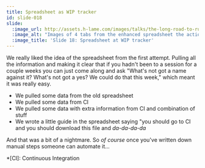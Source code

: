 ```yaml
---
title: Spreadsheet as WIP tracker
id: slide-018
slide:
  :image_url: http://assets.h-lame.com/images/talks/the-long-road-to-ruby-3-0-vs-the-short-road-to-ruby-3-1/slides/018.png
  :image_alt: "Images of 4 tabs from the enhanced spreadsheet the action group used to track progress on the upgrade, the 1st 3 are classic spreadsheets but the 4th is a set of instructions for extracting info from CI; text: Spreadsheet as WIP tracker"
  :image_title: 'Slide 18: Spreadsheet at WIP tracker'
---
```

We really liked the idea of the spreadsheet from the first attempt.  Pulling all the information and making it clear that if you hadn't been to a session for a couple weeks you can just come along and ask "What's not got a name against it? What's not got a yes? We could do that this week," which meant it was really easy.

* We pulled some data from the old spreadsheet
* We pulled some data from CI
* We pulled some data with extra information from CI and combination of stuff
* We wrote a little guide in the spreadsheet saying "you should go to CI and you should download this file and _da-da-da-da_

And that was a bit of a nightmare.  So _of course_ once you've written down manual steps someone can automate it...

*[CI]: Continuous Integration
